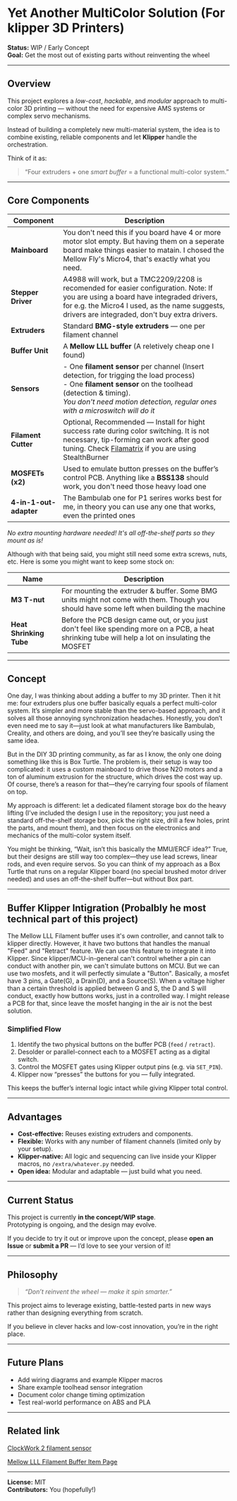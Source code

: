 
# Yet Another MultiColor Solution (For klipper 3D Printers)

**Status:** WIP / Early Concept  
**Goal:** Get the most out of existing parts without reinventing the wheel  

---

## Overview  

This project explores a *low-cost*, *hackable*, and *modular* approach to multi-color 3D printing — without the need for expensive AMS systems or complex servo mechanisms.  

Instead of building a completely new multi-material system, the idea is to combine existing, reliable components and let **Klipper** handle the orchestration.  

Think of it as:  
> “Four extruders + one *smart buffer* = a functional multi-color system.”  

---

## Core Components  

| Component | Description |
|------------|-------------|
| **Mainboard** | You don't need this if you board have 4 or more motor slot empty. But having them on a seperate board make things easier to matain. I chosed the Mellow Fly's Micro4, that's exactly what you need. |
| **Stepper Driver** | A4988 will work, but a TMC2209/2208 is recomended for easier configuration. Note: If you are using a board have integraded drivers, for e.g. the Micro4 I used, as the name suggests, drivers are integraded, don't buy extra drivers. |
| **Extruders** | Standard **BMG-style extruders** — one per filament channel |
| **Buffer Unit** | A **Mellow LLL buffer** (A reletively cheap one I found) |
| **Sensors** |  - One **filament sensor** per channel (Insert detection, for trigging the load process)<br> - One **filament sensor** on the toolhead (detection & timing). <br>*You don't need motion detection, regular ones with a microswitch will do it* |
| **Filament Cutter** | Optional, Recommended — Install for hight success rate during color switching. It is not necessary, tip-forming can work after good tuning. Check [Filamatrix](https://github.com/sorted01/Filametrix) if you are using StealthBurner |
| **MOSFETs (x2)** | Used to emulate button presses on the buffer’s control PCB. Anything like a **BSS138** should work, you don't need those heavy load one |
| **4-in-1-out-adapter** | The Bambulab one for P1 serires works best for me, in theory you can use any one that works, even the printed ones |

*No extra mounting hardware needed! It's all off-the-shelf parts so they mount as is!*

Although with that being said, you might still need some extra screws, nuts, etc. Here is some you might want to keep some stock on:

| Name | Description |
|------------|-------------|
| **M3 T-nut** | For mounting the extruder & buffer. Some BMG units might not come with them. Though you should have some left when building the machine |
| **Heat Shrinking Tube** | Before the PCB design came out, or you just don't feel like spending more on a PCB, a heat shrinking tube will help a lot on insulating the MOSFET |

---

## Concept  

One day, I was thinking about adding a buffer to my 3D printer. Then it hit me: four extruders plus one buffer basically equals a perfect multi-color system. It’s simpler and more stable than the servo-based approach, and it solves all those annoying synchronization headaches. Honestly, you don’t even need me to say it—just look at what manufacturers like Bambulab, Creality, and others are doing, and you’ll see they’re basically using the same idea.

But in the DIY 3D printing community, as far as I know, the only one doing something like this is Box Turtle. The problem is, their setup is way too complicated: it uses a custom mainboard to drive those N20 motors and a ton of aluminum extrusion for the structure, which drives the cost way up. Of course, there’s a reason for that—they’re carrying four spools of filament on top.

My approach is different: let a dedicated filament storage box do the heavy lifting (I’ve included the design I use in the repository; you just need a standard off-the-shelf storage box, pick the right size, drill a few holes, print the parts, and mount them), and then focus on the electronics and mechanics of the multi-color system itself.

You might be thinking, “Wait, isn’t this basically the MMU/ERCF idea?” True, but their designs are still way too complex—they use lead screws, linear rods, and even require servos. So you can think of my approach as a Box Turtle that runs on a regular Klipper board (no special brushed motor driver needed) and uses an off-the-shelf buffer—but without Box part.

---

## Buffer Klipper Intigration (Probalbly he most technical part of this project)
The Mellow LLL Filament buffer uses it's own controller, and cannot talk to klipper directly. However, it have two buttons that handles the manual "Feed" and "Retract" feature. We can use this feature to integrate it into Klipper. Since klipper/MCU-in-general can't control whether a pin can conduct with another pin, we can't simulate buttons on MCU. But we can use two mosfets, and it will perfectly simulate a "Button". Basically, a mosfet have 3 pins, a Gate(G), a Drain(D), and a Source(S). When a voltage higher than a certain threshold is applied between G and S, the D and S will conduct, exactly how buttons works, just in a controlled way. I might release a PCB for that, since leave the mosfet hanging in the air is not the best solution.

### Simplified Flow  
1. Identify the two physical buttons on the buffer PCB (`feed` / `retract`).  
2. Desolder or parallel-connect each to a MOSFET acting as a digital switch.  
3. Control the MOSFET gates using Klipper output pins (e.g. via `SET_PIN`).  
4. Klipper now “presses” the buttons for you — fully integrated.  

This keeps the buffer’s internal logic intact while giving Klipper total control.  

---

## Advantages  

- **Cost-effective:** Reuses existing extruders and components.  
- **Flexible:** Works with any number of filament channels (limited only by your setup).  
- **Klipper-native:** All logic and sequencing can live inside your Klipper macros, no ```/extra/whatever.py``` needed. 
- **Open idea:** Modular and adaptable — just build what you need.  

---

## Current Status  

This project is currently **in the concept/WIP stage**.  
Prototyping is ongoing, and the design may evolve.  

If you decide to try it out or improve upon the concept, please **open an Issue** or **submit a PR** — I’d love to see your version of it!  

---

## Philosophy  

> *“Don’t reinvent the wheel — make it spin smarter.”*  

This project aims to leverage existing, battle-tested parts in new ways rather than designing everything from scratch.  

If you believe in clever hacks and low-cost innovation, you’re in the right place. 

---

## Future Plans  

- Add wiring diagrams and example Klipper macros  
- Share example toolhead sensor integration  
- Document color change timing optimization  
- Test real-world performance on ABS and PLA  

---

## Related link

[ClockWork 2 filament sensor](https://www.printables.com/model/292186-stealthburner-clockwork-2-filament-sensor)

[Mellow LLL Filament Buffer Item Page](https://es.aliexpress.com/item/1005007265643359.html)

---

**License:** MIT  
**Contributors:** You (hopefully!)  
